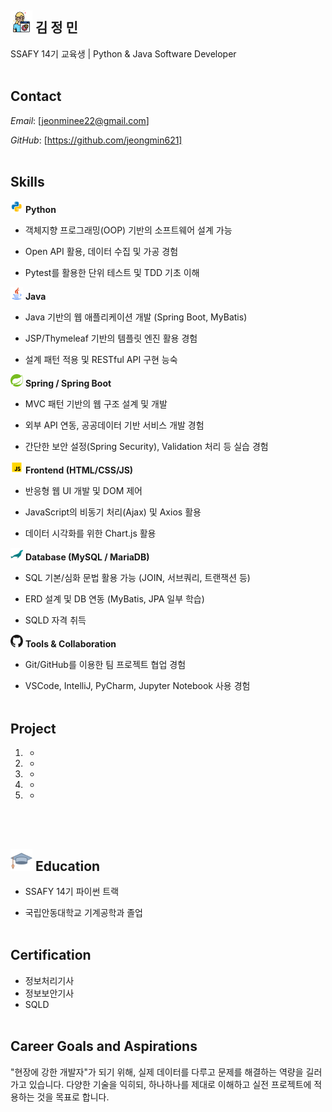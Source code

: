 ## <img src="./developer_icon.png" width="35px" height="35px"/> 김 정 민
SSAFY 14기 교육생 | Python & Java Software Developer
<br><br>

## Contact
*Email*: [jeonminee22@gmail.com]

*GitHub*: [https://github.com/jeongmin621]
<br><br>

## Skills
<img src="./python_icon.png" width="20px" height="20px"/> **Python**

- 객체지향 프로그래밍(OOP) 기반의 소프트웨어 설계 가능

- Open API 활용, 데이터 수집 및 가공 경험

- Pytest를 활용한 단위 테스트 및 TDD 기초 이해

<img src="./java_icon.png" width="20px" height="20px"/> **Java**

- Java 기반의 웹 애플리케이션 개발 (Spring Boot, MyBatis)

- JSP/Thymeleaf 기반의 템플릿 엔진 활용 경험

- 설계 패턴 적용 및 RESTful API 구현 능숙

<img src="./spring_icon.png" width="20px" height="20px"/> **Spring / Spring Boot**

- MVC 패턴 기반의 웹 구조 설계 및 개발

- 외부 API 연동, 공공데이터 기반 서비스 개발 경험

- 간단한 보안 설정(Spring Security), Validation 처리 등 실습 경험

<img src="./javascript_icon.png" width="20px" height="20px"/> **Frontend (HTML/CSS/JS)**

- 반응형 웹 UI 개발 및 DOM 제어

- JavaScript의 비동기 처리(Ajax) 및 Axios 활용

- 데이터 시각화를 위한 Chart.js 활용

<img src="./mariadb_icon.png" width="20px" height="20px"/> **Database (MySQL / MariaDB)**

- SQL 기본/심화 문법 활용 가능 (JOIN, 서브쿼리, 트랜잭션 등)

- ERD 설계 및 DB 연동 (MyBatis, JPA 일부 학습)

- SQLD 자격 취득

<img src="./github_logo.png" width="20px" height="20px"/> **Tools & Collaboration**

- Git/GitHub를 이용한 팀 프로젝트 협업 경험

- VSCode, IntelliJ, PyCharm, Jupyter Notebook 사용 경험
<br><br>

## Project
1. -
2. -
3. -
4. -
5. -
<br><br>

## <img src="./education_icon.png" width="35px" height="35px"/> Education
- SSAFY 14기 파이썬 트랙

- 국립안동대학교 기계공학과 졸업
<br><br>

## Certification
- 정보처리기사
- 정보보안기사
- SQLD
<br><br>

## Career Goals and Aspirations
"현장에 강한 개발자"가 되기 위해, 실제 데이터를 다루고 문제를 해결하는 역량을 길러가고 있습니다.
다양한 기술을 익히되, 하나하나를 제대로 이해하고 실전 프로젝트에 적용하는 것을 목표로 합니다.

